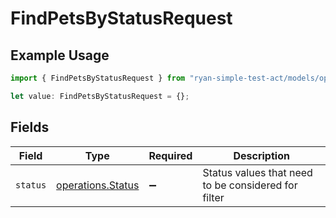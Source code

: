 # FindPetsByStatusRequest

## Example Usage

```typescript
import { FindPetsByStatusRequest } from "ryan-simple-test-act/models/operations";

let value: FindPetsByStatusRequest = {};
```

## Fields

| Field                                                  | Type                                                   | Required                                               | Description                                            |
| ------------------------------------------------------ | ------------------------------------------------------ | ------------------------------------------------------ | ------------------------------------------------------ |
| `status`                                               | [operations.Status](../../models/operations/status.md) | :heavy_minus_sign:                                     | Status values that need to be considered for filter    |